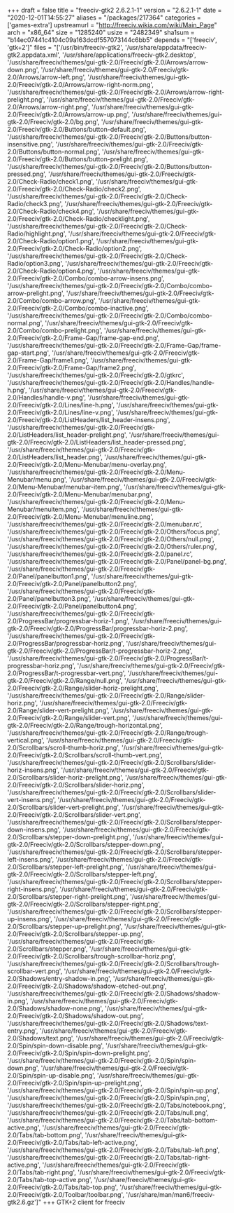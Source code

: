 +++
draft = false
title = "freeciv-gtk2 2.6.2.1-1"
version = "2.6.2.1-1"
date = "2020-12-01T14:55:27"
aliases = "/packages/217364"
categories = ['games-extra']
upstreamurl = "http://freeciv.wikia.com/wiki/Main_Page"
arch = "x86_64"
size = "1285240"
usize = "2482349"
sha1sum = "b14ec07441c4104c09a163dcdf557073144c6bb5"
depends = "['freeciv', 'gtk+2']"
files = "['/usr/bin/freeciv-gtk2', '/usr/share/appdata/freeciv-gtk2.appdata.xml', '/usr/share/applications/freeciv-gtk2.desktop', '/usr/share/freeciv/themes/gui-gtk-2.0/Freeciv/gtk-2.0/Arrows/arrow-down.png', '/usr/share/freeciv/themes/gui-gtk-2.0/Freeciv/gtk-2.0/Arrows/arrow-left.png', '/usr/share/freeciv/themes/gui-gtk-2.0/Freeciv/gtk-2.0/Arrows/arrow-right-norm.png', '/usr/share/freeciv/themes/gui-gtk-2.0/Freeciv/gtk-2.0/Arrows/arrow-right-prelight.png', '/usr/share/freeciv/themes/gui-gtk-2.0/Freeciv/gtk-2.0/Arrows/arrow-right.png', '/usr/share/freeciv/themes/gui-gtk-2.0/Freeciv/gtk-2.0/Arrows/arrow-up.png', '/usr/share/freeciv/themes/gui-gtk-2.0/Freeciv/gtk-2.0/bg.png', '/usr/share/freeciv/themes/gui-gtk-2.0/Freeciv/gtk-2.0/Buttons/button-default.png', '/usr/share/freeciv/themes/gui-gtk-2.0/Freeciv/gtk-2.0/Buttons/button-insensitive.png', '/usr/share/freeciv/themes/gui-gtk-2.0/Freeciv/gtk-2.0/Buttons/button-normal.png', '/usr/share/freeciv/themes/gui-gtk-2.0/Freeciv/gtk-2.0/Buttons/button-prelight.png', '/usr/share/freeciv/themes/gui-gtk-2.0/Freeciv/gtk-2.0/Buttons/button-pressed.png', '/usr/share/freeciv/themes/gui-gtk-2.0/Freeciv/gtk-2.0/Check-Radio/check1.png', '/usr/share/freeciv/themes/gui-gtk-2.0/Freeciv/gtk-2.0/Check-Radio/check2.png', '/usr/share/freeciv/themes/gui-gtk-2.0/Freeciv/gtk-2.0/Check-Radio/check3.png', '/usr/share/freeciv/themes/gui-gtk-2.0/Freeciv/gtk-2.0/Check-Radio/check4.png', '/usr/share/freeciv/themes/gui-gtk-2.0/Freeciv/gtk-2.0/Check-Radio/checklight.png', '/usr/share/freeciv/themes/gui-gtk-2.0/Freeciv/gtk-2.0/Check-Radio/highlight.png', '/usr/share/freeciv/themes/gui-gtk-2.0/Freeciv/gtk-2.0/Check-Radio/option1.png', '/usr/share/freeciv/themes/gui-gtk-2.0/Freeciv/gtk-2.0/Check-Radio/option2.png', '/usr/share/freeciv/themes/gui-gtk-2.0/Freeciv/gtk-2.0/Check-Radio/option3.png', '/usr/share/freeciv/themes/gui-gtk-2.0/Freeciv/gtk-2.0/Check-Radio/option4.png', '/usr/share/freeciv/themes/gui-gtk-2.0/Freeciv/gtk-2.0/Combo/combo-arrow-insens.png', '/usr/share/freeciv/themes/gui-gtk-2.0/Freeciv/gtk-2.0/Combo/combo-arrow-prelight.png', '/usr/share/freeciv/themes/gui-gtk-2.0/Freeciv/gtk-2.0/Combo/combo-arrow.png', '/usr/share/freeciv/themes/gui-gtk-2.0/Freeciv/gtk-2.0/Combo/combo-inactive.png', '/usr/share/freeciv/themes/gui-gtk-2.0/Freeciv/gtk-2.0/Combo/combo-normal.png', '/usr/share/freeciv/themes/gui-gtk-2.0/Freeciv/gtk-2.0/Combo/combo-prelight.png', '/usr/share/freeciv/themes/gui-gtk-2.0/Freeciv/gtk-2.0/Frame-Gap/frame-gap-end.png', '/usr/share/freeciv/themes/gui-gtk-2.0/Freeciv/gtk-2.0/Frame-Gap/frame-gap-start.png', '/usr/share/freeciv/themes/gui-gtk-2.0/Freeciv/gtk-2.0/Frame-Gap/frame1.png', '/usr/share/freeciv/themes/gui-gtk-2.0/Freeciv/gtk-2.0/Frame-Gap/frame2.png', '/usr/share/freeciv/themes/gui-gtk-2.0/Freeciv/gtk-2.0/gtkrc', '/usr/share/freeciv/themes/gui-gtk-2.0/Freeciv/gtk-2.0/Handles/handle-h.png', '/usr/share/freeciv/themes/gui-gtk-2.0/Freeciv/gtk-2.0/Handles/handle-v.png', '/usr/share/freeciv/themes/gui-gtk-2.0/Freeciv/gtk-2.0/Lines/line-h.png', '/usr/share/freeciv/themes/gui-gtk-2.0/Freeciv/gtk-2.0/Lines/line-v.png', '/usr/share/freeciv/themes/gui-gtk-2.0/Freeciv/gtk-2.0/ListHeaders/list_header-insens.png', '/usr/share/freeciv/themes/gui-gtk-2.0/Freeciv/gtk-2.0/ListHeaders/list_header-prelight.png', '/usr/share/freeciv/themes/gui-gtk-2.0/Freeciv/gtk-2.0/ListHeaders/list_header-pressed.png', '/usr/share/freeciv/themes/gui-gtk-2.0/Freeciv/gtk-2.0/ListHeaders/list_header.png', '/usr/share/freeciv/themes/gui-gtk-2.0/Freeciv/gtk-2.0/Menu-Menubar/menu-overlay.png', '/usr/share/freeciv/themes/gui-gtk-2.0/Freeciv/gtk-2.0/Menu-Menubar/menu.png', '/usr/share/freeciv/themes/gui-gtk-2.0/Freeciv/gtk-2.0/Menu-Menubar/menubar-item.png', '/usr/share/freeciv/themes/gui-gtk-2.0/Freeciv/gtk-2.0/Menu-Menubar/menubar.png', '/usr/share/freeciv/themes/gui-gtk-2.0/Freeciv/gtk-2.0/Menu-Menubar/menuitem.png', '/usr/share/freeciv/themes/gui-gtk-2.0/Freeciv/gtk-2.0/Menu-Menubar/menuline.png', '/usr/share/freeciv/themes/gui-gtk-2.0/Freeciv/gtk-2.0/menubar.rc', '/usr/share/freeciv/themes/gui-gtk-2.0/Freeciv/gtk-2.0/Others/focus.png', '/usr/share/freeciv/themes/gui-gtk-2.0/Freeciv/gtk-2.0/Others/null.png', '/usr/share/freeciv/themes/gui-gtk-2.0/Freeciv/gtk-2.0/Others/ruler.png', '/usr/share/freeciv/themes/gui-gtk-2.0/Freeciv/gtk-2.0/panel.rc', '/usr/share/freeciv/themes/gui-gtk-2.0/Freeciv/gtk-2.0/Panel/panel-bg.png', '/usr/share/freeciv/themes/gui-gtk-2.0/Freeciv/gtk-2.0/Panel/panelbutton1.png', '/usr/share/freeciv/themes/gui-gtk-2.0/Freeciv/gtk-2.0/Panel/panelbutton2.png', '/usr/share/freeciv/themes/gui-gtk-2.0/Freeciv/gtk-2.0/Panel/panelbutton3.png', '/usr/share/freeciv/themes/gui-gtk-2.0/Freeciv/gtk-2.0/Panel/panelbutton4.png', '/usr/share/freeciv/themes/gui-gtk-2.0/Freeciv/gtk-2.0/ProgressBar/progressbar-horiz-1.png', '/usr/share/freeciv/themes/gui-gtk-2.0/Freeciv/gtk-2.0/ProgressBar/progressbar-horiz-2.png', '/usr/share/freeciv/themes/gui-gtk-2.0/Freeciv/gtk-2.0/ProgressBar/progressbar-horiz.png', '/usr/share/freeciv/themes/gui-gtk-2.0/Freeciv/gtk-2.0/ProgressBar/t-progressbar-horiz-2.png', '/usr/share/freeciv/themes/gui-gtk-2.0/Freeciv/gtk-2.0/ProgressBar/t-progressbar-horiz.png', '/usr/share/freeciv/themes/gui-gtk-2.0/Freeciv/gtk-2.0/ProgressBar/t-progressbar-vert.png', '/usr/share/freeciv/themes/gui-gtk-2.0/Freeciv/gtk-2.0/Range/null.png', '/usr/share/freeciv/themes/gui-gtk-2.0/Freeciv/gtk-2.0/Range/slider-horiz-prelight.png', '/usr/share/freeciv/themes/gui-gtk-2.0/Freeciv/gtk-2.0/Range/slider-horiz.png', '/usr/share/freeciv/themes/gui-gtk-2.0/Freeciv/gtk-2.0/Range/slider-vert-prelight.png', '/usr/share/freeciv/themes/gui-gtk-2.0/Freeciv/gtk-2.0/Range/slider-vert.png', '/usr/share/freeciv/themes/gui-gtk-2.0/Freeciv/gtk-2.0/Range/trough-horizontal.png', '/usr/share/freeciv/themes/gui-gtk-2.0/Freeciv/gtk-2.0/Range/trough-vertical.png', '/usr/share/freeciv/themes/gui-gtk-2.0/Freeciv/gtk-2.0/Scrollbars/scroll-thumb-horiz.png', '/usr/share/freeciv/themes/gui-gtk-2.0/Freeciv/gtk-2.0/Scrollbars/scroll-thumb-vert.png', '/usr/share/freeciv/themes/gui-gtk-2.0/Freeciv/gtk-2.0/Scrollbars/slider-horiz-insens.png', '/usr/share/freeciv/themes/gui-gtk-2.0/Freeciv/gtk-2.0/Scrollbars/slider-horiz-prelight.png', '/usr/share/freeciv/themes/gui-gtk-2.0/Freeciv/gtk-2.0/Scrollbars/slider-horiz.png', '/usr/share/freeciv/themes/gui-gtk-2.0/Freeciv/gtk-2.0/Scrollbars/slider-vert-insens.png', '/usr/share/freeciv/themes/gui-gtk-2.0/Freeciv/gtk-2.0/Scrollbars/slider-vert-prelight.png', '/usr/share/freeciv/themes/gui-gtk-2.0/Freeciv/gtk-2.0/Scrollbars/slider-vert.png', '/usr/share/freeciv/themes/gui-gtk-2.0/Freeciv/gtk-2.0/Scrollbars/stepper-down-insens.png', '/usr/share/freeciv/themes/gui-gtk-2.0/Freeciv/gtk-2.0/Scrollbars/stepper-down-prelight.png', '/usr/share/freeciv/themes/gui-gtk-2.0/Freeciv/gtk-2.0/Scrollbars/stepper-down.png', '/usr/share/freeciv/themes/gui-gtk-2.0/Freeciv/gtk-2.0/Scrollbars/stepper-left-insens.png', '/usr/share/freeciv/themes/gui-gtk-2.0/Freeciv/gtk-2.0/Scrollbars/stepper-left-prelight.png', '/usr/share/freeciv/themes/gui-gtk-2.0/Freeciv/gtk-2.0/Scrollbars/stepper-left.png', '/usr/share/freeciv/themes/gui-gtk-2.0/Freeciv/gtk-2.0/Scrollbars/stepper-right-insens.png', '/usr/share/freeciv/themes/gui-gtk-2.0/Freeciv/gtk-2.0/Scrollbars/stepper-right-prelight.png', '/usr/share/freeciv/themes/gui-gtk-2.0/Freeciv/gtk-2.0/Scrollbars/stepper-right.png', '/usr/share/freeciv/themes/gui-gtk-2.0/Freeciv/gtk-2.0/Scrollbars/stepper-up-insens.png', '/usr/share/freeciv/themes/gui-gtk-2.0/Freeciv/gtk-2.0/Scrollbars/stepper-up-prelight.png', '/usr/share/freeciv/themes/gui-gtk-2.0/Freeciv/gtk-2.0/Scrollbars/stepper-up.png', '/usr/share/freeciv/themes/gui-gtk-2.0/Freeciv/gtk-2.0/Scrollbars/stepper.png', '/usr/share/freeciv/themes/gui-gtk-2.0/Freeciv/gtk-2.0/Scrollbars/trough-scrollbar-horiz.png', '/usr/share/freeciv/themes/gui-gtk-2.0/Freeciv/gtk-2.0/Scrollbars/trough-scrollbar-vert.png', '/usr/share/freeciv/themes/gui-gtk-2.0/Freeciv/gtk-2.0/Shadows/entry-shadow-in.png', '/usr/share/freeciv/themes/gui-gtk-2.0/Freeciv/gtk-2.0/Shadows/shadow-etched-out.png', '/usr/share/freeciv/themes/gui-gtk-2.0/Freeciv/gtk-2.0/Shadows/shadow-in.png', '/usr/share/freeciv/themes/gui-gtk-2.0/Freeciv/gtk-2.0/Shadows/shadow-none.png', '/usr/share/freeciv/themes/gui-gtk-2.0/Freeciv/gtk-2.0/Shadows/shadow-out.png', '/usr/share/freeciv/themes/gui-gtk-2.0/Freeciv/gtk-2.0/Shadows/text-entry.png', '/usr/share/freeciv/themes/gui-gtk-2.0/Freeciv/gtk-2.0/Shadows/text.png', '/usr/share/freeciv/themes/gui-gtk-2.0/Freeciv/gtk-2.0/Spin/spin-down-disable.png', '/usr/share/freeciv/themes/gui-gtk-2.0/Freeciv/gtk-2.0/Spin/spin-down-prelight.png', '/usr/share/freeciv/themes/gui-gtk-2.0/Freeciv/gtk-2.0/Spin/spin-down.png', '/usr/share/freeciv/themes/gui-gtk-2.0/Freeciv/gtk-2.0/Spin/spin-up-disable.png', '/usr/share/freeciv/themes/gui-gtk-2.0/Freeciv/gtk-2.0/Spin/spin-up-prelight.png', '/usr/share/freeciv/themes/gui-gtk-2.0/Freeciv/gtk-2.0/Spin/spin-up.png', '/usr/share/freeciv/themes/gui-gtk-2.0/Freeciv/gtk-2.0/Spin/spin.png', '/usr/share/freeciv/themes/gui-gtk-2.0/Freeciv/gtk-2.0/Tabs/notebook.png', '/usr/share/freeciv/themes/gui-gtk-2.0/Freeciv/gtk-2.0/Tabs/null.png', '/usr/share/freeciv/themes/gui-gtk-2.0/Freeciv/gtk-2.0/Tabs/tab-bottom-active.png', '/usr/share/freeciv/themes/gui-gtk-2.0/Freeciv/gtk-2.0/Tabs/tab-bottom.png', '/usr/share/freeciv/themes/gui-gtk-2.0/Freeciv/gtk-2.0/Tabs/tab-left-active.png', '/usr/share/freeciv/themes/gui-gtk-2.0/Freeciv/gtk-2.0/Tabs/tab-left.png', '/usr/share/freeciv/themes/gui-gtk-2.0/Freeciv/gtk-2.0/Tabs/tab-right-active.png', '/usr/share/freeciv/themes/gui-gtk-2.0/Freeciv/gtk-2.0/Tabs/tab-right.png', '/usr/share/freeciv/themes/gui-gtk-2.0/Freeciv/gtk-2.0/Tabs/tab-top-active.png', '/usr/share/freeciv/themes/gui-gtk-2.0/Freeciv/gtk-2.0/Tabs/tab-top.png', '/usr/share/freeciv/themes/gui-gtk-2.0/Freeciv/gtk-2.0/Toolbar/toolbar.png', '/usr/share/man/man6/freeciv-gtk2.6.gz']"
+++
GTK+2 client for freeciv